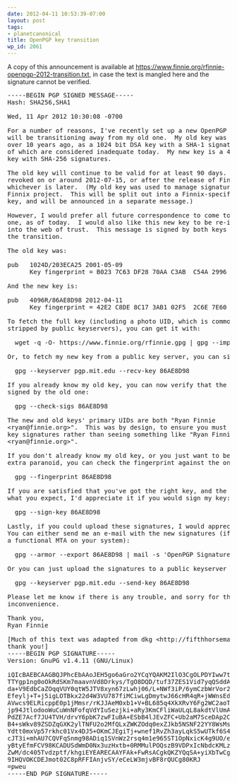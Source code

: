 ```yaml
---
date: 2012-04-11 10:53:39-07:00
layout: post
tags:
- planetcanonical
title: OpenPGP key transition
wp_id: 2061
---
```

A copy of this announcement is available at <https://www.finnie.org/rfinnie-openpgp-2012-transition.txt>, in case the text is mangled here and the signature cannot be verified.

<pre>-----BEGIN PGP SIGNED MESSAGE-----
Hash: SHA256,SHA1

Wed, 11 Apr 2012 10:30:08 -0700

For a number of reasons, I've recently set up a new OpenPGP key, and 
will be transitioning away from my old one.  My old key was created 
over 10 years ago, as a 1024 bit DSA key with a SHA-1 signatures, both 
of which are considered inadequate today.  My new key is a 4096 bit RSA 
key with SHA-256 signatures.

The old key will continue to be valid for at least 90 days.  It will be 
revoked on or around 2012-07-15, or after the release of Finnix 105, 
whichever is later.  (My old key was used to manage signatures for the 
Finnix project.  This will be split out into a Finnix-specific signing 
key, and will be announced in a separate message.)

However, I would prefer all future correspondence to come to the new 
one, as of today.  I would also like this new key to be re-integrated 
into the web of trust.  This message is signed by both keys to certify 
the transition.

The old key was:

pub   1024D/203ECA25 2001-05-09
      Key fingerprint = B023 7C63 DF28 70AA C3AB  C54A 2996 10A9 203E CA25

And the new key is:

pub   4096R/86AE8D98 2012-04-11
      Key fingerprint = 42E2 C8DE 8C17 3AB1 02F5  2C6E 7E60 A3A6 86AE 8D98

To fetch the full key (including a photo UID, which is commonly
stripped by public keyservers), you can get it with:

  wget -q -O- https://www.finnie.org/rfinnie.gpg | gpg --import -

Or, to fetch my new key from a public key server, you can simply do:

  gpg --keyserver pgp.mit.edu --recv-key 86AE8D98

If you already know my old key, you can now verify that the new key is
signed by the old one:

  gpg --check-sigs 86AE8D98

The new and old keys' primary UIDs are both "Ryan Finnie 
&lt;ryan@finnie.org>".  This was by design, to ensure you must verify the 
key signatures rather than seeing something like "Ryan Finnie (2012) 
&lt;ryan@finnie.org>".

If you don't already know my old key, or you just want to be double
extra paranoid, you can check the fingerprint against the one above:

  gpg --fingerprint 86AE8D98

If you are satisfied that you've got the right key, and the UIDs match
what you expect, I'd appreciate it if you would sign my key:

  gpg --sign-key 86AE8D98

Lastly, if you could upload these signatures, I would appreciate it.
You can either send me an e-mail with the new signatures (if you have
a functional MTA on your system):

  gpg --armor --export 86AE8D98 | mail -s 'OpenPGP Signatures' ryan@finnie.org

Or you can just upload the signatures to a public keyserver directly:

  gpg --keyserver pgp.mit.edu --send-key 86AE8D98

Please let me know if there is any trouble, and sorry for the
inconvenience.

Thank you,
Ryan Finnie

[Much of this text was adapted from dkg &lt;http://fifthhorseman.net/>,
thank you!]
-----BEGIN PGP SIGNATURE-----
Version: GnuPG v1.4.11 (GNU/Linux)

iQIcBAEBCAAGBQJPhcEbAAoJEH5go6aGro2YCqYQAKM2IlO3CgOLPDYIww7tdt0t
TTYgp1ng0oOkRdSKm7maavnVd8Drkys/TgO8DQD/tuf37ZES1Vid7yqQSddAx49/
da+V9EdbCaZOqqVUY0qtW5JTV8xyn67zLwhj06/L+NWf3iP/6ymCzbWrVor2jdtn
Efeylj+T+j5igLOTBkx22d4W3VU787fiMCiwLgDmytwJ66cHR4qR+jWWnsEdVuuF
AVwcs9ELRicppE0p1jMmsr/rKJJAeM0xb1+V+BL685q4XkXRvY6Fg2WC2aoTFJF/
jp94JtlodooWuCuWnNFofqVdYIuSezjki+aRy3KmCFliWaULqL8akdtVlUmA/2gM
PdZE7Acf7JU4TVH/drvY6pbK7zwFIuBA+ESbB4lJEvZFC+Ub2aM7SceDAp2CBd+i
B4+sWkv89ZSDZqGXK2ylTNFU2o2MfQLxZWKZOdq0exZJkb5NSNF22YY8WsMsXpqJ
Ydtt0mxVp57rkhc01Vx4DJ5+OKmCJEgiTj+wnef1RvZh3ayLqkS5wUTkf6S4OLwP
cJT3i+mhAU7CQVFqSnmg98ADiq1SVnWz2rsq4m1e965ST1OpNxicK4g9UO/ePUT2
yBtyEfmFCV98KCADUSdWmD0Nx3uzHxtb+0RMMulPOQszB9VDPxIcNbdcKMLzzcp+
ZwM/dc405Tvdzptf/khgiEYEARECAAYFAk+FwRsACgkQKZYQqSA+yiXbTwCggR1l
9IHQVOKCDEJmot02C8pRFFIAnjvSY/eCeLW3mjvBF8rQUCg80KRJ
=pweu
-----END PGP SIGNATURE-----</pre>
